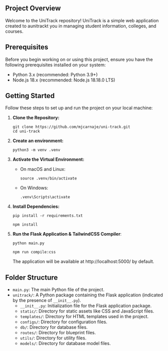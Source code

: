 ## Project Overview

Welcome to the UniTrack repository! UniTrack is a simple web application created to aunitrackt you in managing student information, colleges, and courses.

## Prerequisites

Before you begin working on or using this project, ensure you have the following prerequisites installed on your system:

- Python 3.x (recommended: Python 3.9+)
- Node.js 18.x (recommended: Node.js 18.18.0 LTS)

## Getting Started

Follow these steps to set up and run the project on your local machine:

1. **Clone the Repository:**

   ```shell
   git clone https://github.com/mjcarnaje/uni-track.git
   cd uni-track
   ```

2. **Create an environment:**

   ```shell
   python3 -m venv .venv
   ```

3. **Activate the Virtual Environment:**

   - On macOS and Linux:

     ```shell
     source .venv/bin/activate
     ```

   - On Windows:

     ```shell
     .venv\Scripts\activate
     ```

4. **Install Dependencies:**

   ```shell
   pip install -r requirements.txt
   ```

   ```shell
   npm install
   ```

5. **Run the Flask Application & TailwindCSS Compiler**:

   ```shell
   python main.py
   ```

   ```shell
   npm run compile:css
   ```

   The application will be available at http://localhost:5000/ by default.

## Folder Structure

- `main.py`: The main Python file of the project.
- `unitrack/`: A Python package containing the Flask application (indicated by the presence of `__init__.py`).
  - `__init__.py`: Initialization file for the Flask application package.
  - `static/`: Directory for static assets like CSS and JavaScript files.
  - `templates/`: Directory for HTML templates used in the project.
  - `configs/`: Directory for configuration files.
  - `db/`: Directory for database files.
  - `routes/`: Directory for blueprint files.
  - `utils/`: Directory for utility files.
  - `models/`: Directory for database model files.

